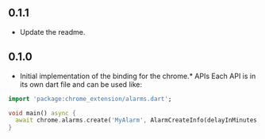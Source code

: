 ## 0.1.1

- Update the readme.

## 0.1.0

- Initial implementation of the binding for the chrome.* APIs
Each API is in its own dart file and can be used like:

```dart
import 'package:chrome_extension/alarms.dart';

void main() async {
  await chrome.alarms.create('MyAlarm', AlarmCreateInfo(delayInMinutes: 2));
}
```
